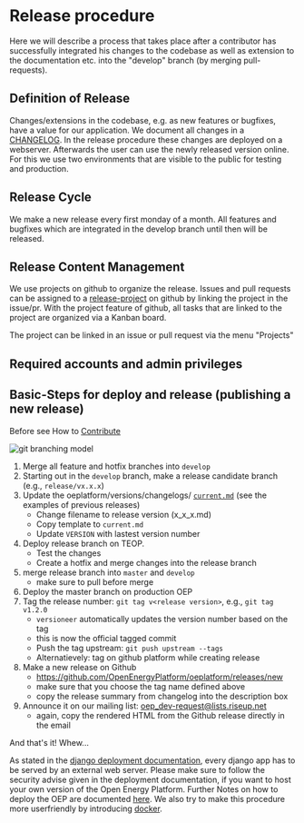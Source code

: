 # Release procedure
Here we will describe a process that takes place after a contributor has successfully integrated
his changes to the codebase as well as extension to the documentation etc. into the "develop" branch 
(by merging pull-requests). 

## Definition of Release
Changes/extensions in the codebase, e.g. as new features or bugfixes, have a value for our 
application. We document all changes in a [CHANGELOG](https://github.com/OpenEnergyPlatform/oeplatform/blob/develop/versions/changelogs/current.md). In the release procedure these changes are deployed on a webserver. Afterwards 
the user can use the newly released version online. For this we use two environments that are 
visible to the public for testing and production.

## Release Cycle
We make a new release every first monday of a month. All features and bugfixes which are integrated 
in the develop branch until then will
be released.

## Release Content Management
We use projects on github to organize the release. Issues and pull requests can be assigned to a 
[release-project](https://github.com/OpenEnergyPlatform/oeplatform/projects) on github by linking 
the project in the issue/pr. With the project feature of github, all tasks that are linked to 
the project are organized via a Kanban board.

The project can be linked in an issue or pull request via the menu "Projects"


## Required accounts and admin privileges

## Basic-Steps for deploy and release (publishing a new release)
Before see How to [Contribute](https://github.com/OpenEnergyPlatform/oeplatform/blob/develop/CONTRIBUTING.md)

![git branching model](https://nvie.com/img/git-model@2x.png)

1. Merge all feature and hotfix branches into `develop`
1. Starting out in the `develop` branch, make a release candidate branch (e.g., `release/vx.x.x`)
1. Update the oeplatform/versions/changelogs/ [`current.md`](https://github.com/OpenEnergyPlatform/oeplatform/blob/develop/versions/changelogs/current.md) (see the examples of previous releases)
   - Change filename to release version (x_x_x.md)
   - Copy template to `current.md`
   - Update `VERSION` with lastest version number
1. Deploy release branch on TEOP.
   - Test the changes 
   - Create a hotfix and merge changes into the release branch
1. merge release branch into `master` and `develop`
   - make sure to pull before merge
1. Deploy the master branch on production OEP
1. Tag the release number: `git tag v<release version>`, e.g., `git tag v1.2.0`
   - `versioneer` automatically updates the version number based on the tag
   - this is now the official tagged commit
   - Push the tag upstream: `git push upstream --tags`
   - Alternatievely: tag on github platform while creating release
1. Make a new release on Github
   - https://github.com/OpenEnergyPlatform/oeplatform/releases/new
   - make sure that you choose the tag name defined above
   - copy the release summary from changelog into the description box
1. Announce it on our mailing list: oep_dev-request@lists.riseup.net
   - again, copy the rendered HTML from the Github release directly in the email

And that's it! Whew... 

As stated in the [django deployment documentation](https://docs.djangoproject.com/en/3.0/howto/deployment/), every django app has to be served by an external web server. Please make sure to follow the security advise given in the deployment documentation, if you want to host your own version of the Open Energy Platform. Further Notes on how to deploy the OEP are documented [here](https://github.com/OpenEnergyPlatform/oeplatform-deploy). 
We also try to make this procedure more userfriendly by introducing [docker](https://www.docker.com/). 
